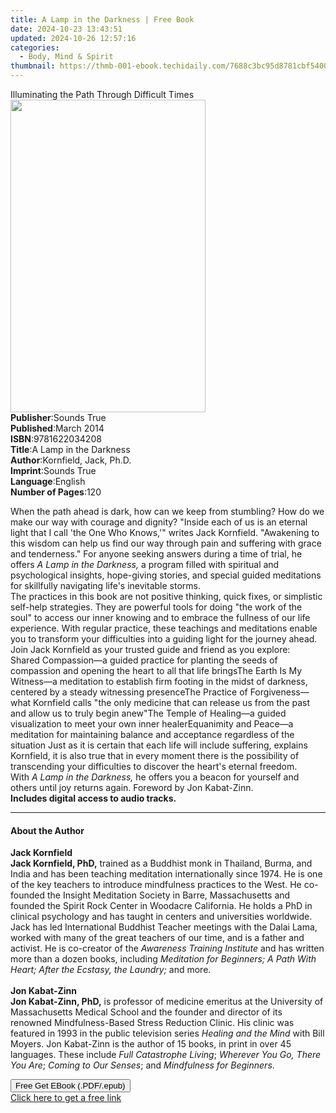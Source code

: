 ```yaml
---
title: A Lamp in the Darkness | Free Book
date: 2024-10-23 13:43:51
updated: 2024-10-26 12:57:16
categories:
  - Body, Mind & Spirit
thumbnail: https://thmb-001-ebook.techidaily.com/7688c3bc95d8781cbf54004f303b6fdcb09cbf291458e6fb07593c74c11ec4cb.jpg
---
```

<main id="book-container">
  <div class="flex flex-col">
    <div class="book-brief flex-1 py-6 px-4 sm:p-6 md:py-10 md:px-8">
      <!-- brief-->
      <div class="book-brief-main">
        Illuminating the Path Through Difficult Times
      </div>
    </div>
    <div
      class="book-meta-info flex-1 grid gap-4 col-start-1 col-end-3 row-start-1 sm:mb-6 sm:grid-cols-4 lg:gap-6 lg:col-start-2 lg:row-end-6 lg:row-span-6 lg:mb-0"
    >
      <div
        class="book-meta-info-left place-content-center mt-4 p-4 text-sm leading-6 col-start-2 col-span-2 dark:text-slate-400"
      >
        <img
          class="w-full h-500 object-cover rounded-lg sm:h-255 sm:col-span-2 lg:col-span-full"
          src="https://img-001-ebook.techidaily.com/3244e9d5833392366b229d00d94702dbb59618dddb2c78471a4bdad7eab64c1d.jpg"
          alt=""
          width="312"
          height="500"
        />
      </div>
      <div
        class="book-meta-info-right mt-2 col-start-1 row-start-2 col-span-3 self-center"
      >
        <!-- meta data  -->
        <div class="flex flex-col px-4 md:px-8">
          <div class="flex-1">
            <strong>Publisher</strong>:<span class="px-2">Sounds True</span>
          </div>
          <div class="flex-1">
            <strong>Published</strong>:<span class="px-2">March 2014</span>
          </div>
          <div class="flex-1">
            <strong>ISBN</strong>:<span class="px-2">9781622034208</span>
          </div>
          <div class="flex-1">
            <strong>Title</strong>:<span class="px-2"
              >A Lamp in the Darkness</span
            >
          </div>
          <div class="flex-1">
            <strong>Author</strong>:<span class="px-2"
              >Kornfield, Jack, Ph.D.</span
            >
          </div>
          <div class="flex-1">
            <strong>Imprint</strong>:<span class="px-2">Sounds True</span>
          </div>
          <div class="flex-1">
            <strong>Language</strong>:<span class="px-2">English</span>
          </div>
          <div class="flex-1">
            <strong>Number of Pages</strong>:<span class="px-2">120</span>
          </div>
        </div>
      </div>
    </div>
    <div class="book-description flex-1 py-6 px-4 sm:p-6 md:py-10 md:px-8">
      <div class="book-description-main">
        <div accordion-content="" id="description">
          <p>
            When the path ahead is dark, how can we keep from stumbling? How do
            we make our way with courage and dignity? "Inside each of us is an
            eternal light that I call 'the One Who Knows,'" writes Jack
            Kornfield. "Awakening to this wisdom can help us find our way
            through pain and suffering with grace and tenderness." For anyone
            seeking answers during a time of trial, he offers&nbsp;<i
              >A Lamp in the Darkness,</i
            >&nbsp;a program filled with spiritual and psychological insights,
            hope-giving stories, and special guided meditations for skillfully
            navigating life's inevitable storms.&nbsp;<br />The practices in
            this book are not positive thinking, quick fixes, or simplistic
            self-help strategies. They are powerful tools for doing "the work of
            the soul" to access our inner knowing and to embrace the fullness of
            our life experience. With regular practice, these teachings and
            meditations enable you to transform your difficulties into a guiding
            light for the journey ahead. Join Jack Kornfield as your trusted
            guide and friend as you explore:<br />Shared Compassion—a guided
            practice for planting the seeds of compassion and opening the heart
            to all that life bringsThe Earth Is My Witness—a meditation to
            establish firm footing in the midst of darkness, centered by a
            steady witnessing presenceThe Practice of Forgiveness—what Kornfield
            calls "the only medicine that can release us from the past and allow
            us to truly begin anew"The Temple of Healing—a guided visualization
            to meet your own inner healerEquanimity and Peace—a meditation for
            maintaining balance and acceptance regardless of the
            situation&nbsp;Just as it is certain that each life will include
            suffering, explains Kornfield, it is also true that in every moment
            there is the possibility of transcending your difficulties to
            discover the heart's eternal freedom. With&nbsp;<i
              >A Lamp in the Darkness,</i
            >&nbsp;he offers you a beacon for yourself and others until joy
            returns again. Foreword by Jon Kabat-Zinn.<br /><b
              >Includes digital access to audio tracks.&nbsp;</b
            >
          </p>
        </div>
        <div class="accordion-fader"></div>
      </div>
    </div>
    <div class="book-excerpts flex-1 py-6 px-4 sm:p-6 md:py-10 md:px-8">
      <!-- excerpts-->
      <div class="book-excerpts-main">
        <hr />
        <h4 class="placeholder placeholder-heading">
          <span>About the Author</span>
        </h4>
        <p></p>
        <p>
          <b>Jack Kornfield</b><br /><b>Jack Kornfield, PhD,</b>&nbsp;trained as
          a Buddhist monk in Thailand, Burma, and India and has been teaching
          meditation internationally since 1974. He is one of the key teachers
          to introduce mindfulness practices to the West. He co-founded the
          Insight Meditation Society in Barre, Massachusetts and founded the
          Spirit Rock Center in Woodacre California. He holds a PhD&nbsp;in
          clinical psychology and has taught in centers and universities
          worldwide. Jack has led International Buddhist Teacher meetings with
          the Dalai Lama, worked with many of the great teachers of our time,
          and is a father and activist.&nbsp;He is co-creator of the&nbsp;<i
            >Awareness Training Institute&nbsp;</i
          >and&nbsp;has written more than a dozen books, including&nbsp;<i
            >Meditation for Beginners; A Path With Heart; After the Ecstasy, the
            Laundry;&nbsp;</i
          >and more.<br /><br /><b>Jon Kabat-Zinn</b><br /><b
            >Jon Kabat-Zinn, PhD,</b
          >&nbsp;is professor of medicine emeritus at the University of
          Massachusetts Medical School and the founder and director of its
          renowned Mindfulness-Based Stress Reduction Clinic. His clinic was
          featured in 1993 in the public television series
          <i>Healing and the Mind</i> with Bill Moyers. Jon Kabat-Zinn is the
          author of 15 books, in print in over 45 languages. These
          include&nbsp;<i>Full Catastrophe Living</i>;&nbsp;<i
            >Wherever You Go, There You Are</i
          >;<i>&nbsp;Coming to Our Senses</i>; and<i
            >&nbsp;Mindfulness for Beginners</i
          >.
        </p>
        <p></p>
      </div>
    </div>
    <div
      class="book-about-author flex-1 py-6 px-4 sm:p-6 md:py-10 md:px-8"
    ></div>
    <div class="book-free-get flex-1 py-6 px-4 sm:p-6 md:py-10 md:px-8">
      <button
        id="btn-free-get"
        class="bg-blue-500 hover:bg-blue-700 text-white font-bold py-2 px-4 rounded"
      >
        Free Get EBook (.PDF/.epub)
      </button>
      <div id="countdown-display" class="px-2 text-lg mt-2"></div>
      <a
        id="free-link"
        class="hidden bg-blue-500 hover:bg-blue-700 text-white font-bold py-2 px-4 rounded"
        href="https://www.ebooks.com/en-us/book/210761501/a-lamp-in-the-darkness/kornfield-jack-ph-d/"
        target="_blank"
        >Click here to get a free link</a
      >
    </div>
    <script>
      let countdownTime = 0;
      let countdownInterval = null;
      document
        .getElementById('btn-free-get')
        .addEventListener('click', startCountdown);
      function startCountdown() {
        countdownTime = new Date().getTime() + 60000 * 3;
        countdownInterval = setInterval(updateCountdown, 1000);
        document.getElementById('btn-free-get').disabled = true;
        document
          .getElementById('btn-free-get')
          .classList.add('bg-gray-500', 'cursor-not-allowed');
      }
      function updateCountdown() {
        let currentTime = new Date().getTime();
        let timeLeft = countdownTime - currentTime;
        let secondsLeft = Math.floor(timeLeft / 1000);
        document.getElementById('countdown-display').innerHTML =
          `Remaining time: ${secondsLeft} seconds.`;
        if (secondsLeft <= 0) {
          clearInterval(countdownInterval);
          document.getElementById('btn-free-get').classList.add('hidden');
          document.getElementById('free-link').classList.remove('hidden');
          document.getElementById('countdown-display').innerHTML = '';
        }
      }
    </script>
  </div>
</main>
